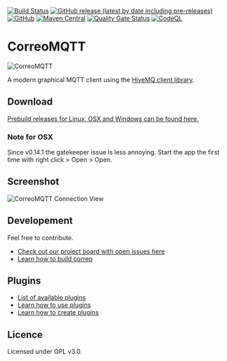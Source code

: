 [![Build Status](https://github.com/EXXETA/correomqtt/actions/workflows/main.yml/badge.svg)](https://github.com/EXXETA/correomqtt/actions/workflows/main.yml)
[![GitHub release (latest by date including pre-releases)](https://img.shields.io/github/v/release/exxeta/correomqtt?include_prereleases)](https://github.com/exxeta/correomqtt/releases/latest) 
[![GitHub](https://img.shields.io/github/license/exxeta/correomqtt)](https://github.com/exxeta/correomqtt/blob/develop/LICENSE) 
[![Maven Central](https://img.shields.io/maven-metadata/v.svg?label=Maven%20Central&metadataUrl=https%3A%2F%2Frepo1.maven.org%2Fmaven2%2Forg%2Fcorreomqtt%2Fcorreomqtt-client%2Fmaven-metadata.xml)](https://search.maven.org/search?q=g:%22org.correomqtt%22%20AND%20a:%22correomqtt-client%22)
[![Quality Gate Status](https://sonarcloud.io/api/project_badges/measure?project=correomqtt-farion&metric=alert_status)](https://sonarcloud.io/summary/new_code?id=correomqtt-farion)
[![CodeQL](https://github.com/EXXETA/correomqtt/workflows/CodeQL/badge.svg)](https://github.com/EXXETA/correomqtt/security/code-scanning)

# CorreoMQTT

![CorreoMQTT](https://github.com/EXXETA/correomqtt/blob/develop/icon/ico/Icon_128x128.png)

A modern graphical MQTT client using the [HiveMQ client library](https://github.com/hivemq/hivemq-mqtt-client).


## Download

[Prebuild releases for Linux, OSX and Windows can be found here.](https://github.com/EXXETA/correomqtt/releases/latest)

### Note for OSX
Since v0.14.1 the gatekeeper issue is less annoying. Start the app the first time with right click > Open > Open.

## Screenshot

![CorreoMQTT Connection View](screenshot.png)

## Developement

Feel free to contribute. 

* [Check out our project board with open issues here](https://github.com/orgs/EXXETA/projects/4)
* [Learn how to build correo](https://github.com/EXXETA/correomqtt/wiki/Build-Correo)

## Plugins

* [List of available plugins](https://github.com/EXXETA/correomqtt/wiki/List-of-available-plugins)
* [Learn how to use plugins](https://github.com/EXXETA/correomqtt/wiki/Using-Plugins)
* [Learn how to create plugins](https://github.com/EXXETA/correomqtt/wiki/Create-a-Plugin)

## Licence 

Licensed under GPL v3.0.
